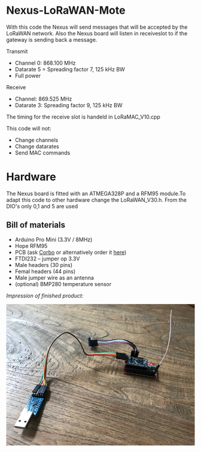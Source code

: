 # Nexus-LoRaWAN-Mote
With this code the Nexus will send messages that will be accepted by the LoRaWAN network. Also the Nexus board will listen in receiveslot to if the gateway is sending back a message.

Transmit
- Channel 0: 868.100 MHz
- Datarate 5 = Spreading factor 7, 125 kHz BW
- Full power

Receive
- Channel: 869.525 MHz
- Datarate 3: Spreading factor 9, 125 kHz BW

The timing for the receive slot is handeld in LoRaMAC_V10.cpp

This code will not:
- Change channels
- Change datarates
- Send MAC commands

# Hardware
The Nexus board is fitted with an ATMEGA328P and a RFM95 module.To adapt this code to other hardware change the LoRaWAN_V30.h. From the DIO's only 0,1 and 5 are used

## Bill of materials
-	Arduino Pro Mini (3.3V / 8MHz)
- Hope RFM95
- PCB (ask [Corbo](https://github.com/corbo) or alternatively order it [here](https://oshpark.com/shared_projects/wVpp4ro0))
-	FTDI232 – jumper op 3.3V
- Male headers (30 pins)
- Femal headers (44 pins)
- Male jumper wire as an antenna
- (optional) BMP280 temperature sensor

*Impression of finished product:*

![Basic LoRa node](https://github.com/TTNEnschede/SensorNode/blob/master/Basic-LoRa-node.jpg)
